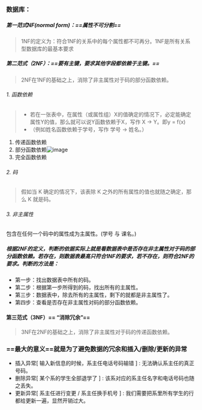 ### 数据库：

##### 第一范式NF(normal form)：==属性不可分割==
> 1NF的定义为：符合1NF的关系中的每个属性都不可再分。1NF是所有关系型数据库的最基本要求
##### 第二范式（2NF）：==要有主键，要求其他字段都依赖于主键。==
> 2NF在1NF的基础之上，消除了非主属性对于码的部分函数依赖。

###### 1. 函数依赖
>- 若在一张表中，在属性（或属性组）X的值确定的情况下，必定能确定属性Y的值，那么就可以说Y函数依赖于X，写作 X → Y。即y = f(x)
>- （例如姓名函数依赖于学号，写作 学号 → 姓名。）
1. 传递函数依赖
2. 部分函数依赖![image](https://pic2.zhimg.com/80/10b52b39b18b8ea9fb17b46babf4d20f_hd.jpg)
3. 完全函数依赖
###### 2. 码
>假如当 K 确定的情况下，该表除 K 之外的所有属性的值也就随之确定，那么 K 就是码。
###### 3. 非主属性
包含在任何一个码中的属性成为主属性。(学号 与 课名。)

##### 根据2NF的定义，判断的依据实际上就是看数据表中是否存在非主属性对于码的部分函数依赖。若存在，则数据表最高只符合1NF的要求，若不存在，则符合2NF的要求。判断的方法是：
- 第一步：找出数据表中所有的码。
- 第二步：根据第一步所得到的码，找出所有的主属性。
- 第三步：数据表中，除去所有的主属性，剩下的就都是非主属性了。
- 第四步：查看是否存在非主属性对码的部分函数依赖。

#### 第三范式（3NF）== “消除冗余”==
>3NF在2NF的基础之上，消除了非主属性对于码的传递函数依赖。

### ==最大的意义==就是为了避免数据的冗余和插入/删除/更新的异常
- 插入异常[ 输入新信息的时候，系主任电话号码输错 ] : 无法确认系主任的真正号码。
- 删除异常[ 某个系的学生全部退学了 ] : 该系对应的系主任名字和电话号码也随之丢失。
- 更新异常[ 系主任进行变更 / 系主任换手机号 ] : 我们需要把系里所有学生的行都给更新一遍，显然开销过大。
